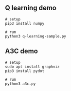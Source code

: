 ## Q learning demo

```shell
# setup
pip3 install numpy

# run
python3 q-learning-sample.py
```

## A3C demo

```shell
# setup
sudo apt install graphviz
pip3 install pydot

# run
python3 a3c.py
```
